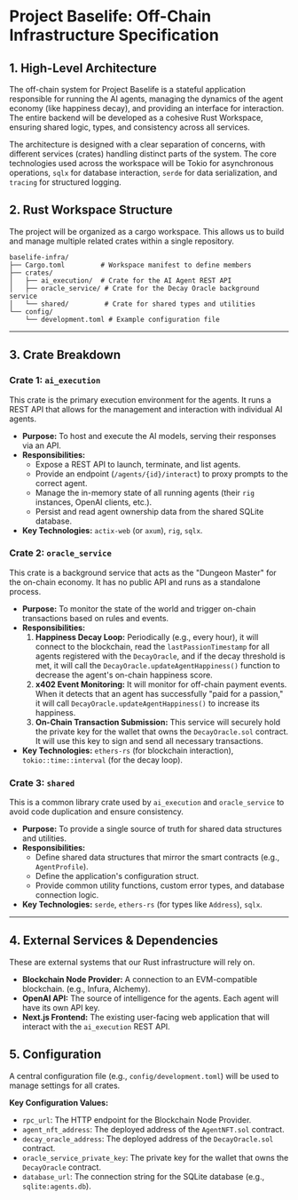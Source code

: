 # Project Baselife: Off-Chain Infrastructure Specification

## 1. High-Level Architecture

The off-chain system for Project Baselife is a stateful application responsible for running the AI agents, managing the dynamics of the agent economy (like happiness decay), and providing an interface for interaction. The entire backend will be developed as a cohesive Rust Workspace, ensuring shared logic, types, and consistency across all services.

The architecture is designed with a clear separation of concerns, with different services (crates) handling distinct parts of the system. The core technologies used across the workspace will be Tokio for asynchronous operations, `sqlx` for database interaction, `serde` for data serialization, and `tracing` for structured logging.

## 2. Rust Workspace Structure

The project will be organized as a cargo workspace. This allows us to build and manage multiple related crates within a single repository.

```
baselife-infra/
├── Cargo.toml         # Workspace manifest to define members
├── crates/
│   ├── ai_execution/  # Crate for the AI Agent REST API
│   ├── oracle_service/ # Crate for the Decay Oracle background service
│   └── shared/         # Crate for shared types and utilities
└── config/
    └── development.toml # Example configuration file
```

---

## 3. Crate Breakdown

### Crate 1: `ai_execution`

This crate is the primary execution environment for the agents. It runs a REST API that allows for the management and interaction with individual AI agents.

-   **Purpose:** To host and execute the AI models, serving their responses via an API.
-   **Responsibilities:**
    -   Expose a REST API to launch, terminate, and list agents.
    -   Provide an endpoint (`/agents/{id}/interact`) to proxy prompts to the correct agent.
    -   Manage the in-memory state of all running agents (their `rig` instances, OpenAI clients, etc.).
    -   Persist and read agent ownership data from the shared SQLite database.
-   **Key Technologies:** `actix-web` (or `axum`), `rig`, `sqlx`.

### Crate 2: `oracle_service`

This crate is a background service that acts as the "Dungeon Master" for the on-chain economy. It has no public API and runs as a standalone process.

-   **Purpose:** To monitor the state of the world and trigger on-chain transactions based on rules and events.
-   **Responsibilities:**
    1.  **Happiness Decay Loop:** Periodically (e.g., every hour), it will connect to the blockchain, read the `lastPassionTimestamp` for all agents registered with the `DecayOracle`, and if the decay threshold is met, it will call the `DecayOracle.updateAgentHappiness()` function to decrease the agent's on-chain happiness score.
    2.  **x402 Event Monitoring:** It will monitor for off-chain payment events. When it detects that an agent has successfully "paid for a passion," it will call `DecayOracle.updateAgentHappiness()` to increase its happiness.
    3.  **On-Chain Transaction Submission:** This service will securely hold the private key for the wallet that owns the `DecayOracle.sol` contract. It will use this key to sign and send all necessary transactions.
-   **Key Technologies:** `ethers-rs` (for blockchain interaction), `tokio::time::interval` (for the decay loop).

### Crate 3: `shared`

This is a common library crate used by `ai_execution` and `oracle_service` to avoid code duplication and ensure consistency.

-   **Purpose:** To provide a single source of truth for shared data structures and utilities.
-   **Responsibilities:**
    -   Define shared data structures that mirror the smart contracts (e.g., `AgentProfile`).
    -   Define the application's configuration struct.
    -   Provide common utility functions, custom error types, and database connection logic.
-   **Key Technologies:** `serde`, `ethers-rs` (for types like `Address`), `sqlx`.

---

## 4. External Services & Dependencies

These are external systems that our Rust infrastructure will rely on.

-   **Blockchain Node Provider:** A connection to an EVM-compatible blockchain. (e.g., Infura, Alchemy).
-   **OpenAI API:** The source of intelligence for the agents. Each agent will have its own API key.
-   **Next.js Frontend:** The existing user-facing web application that will interact with the `ai_execution` REST API.

## 5. Configuration

A central configuration file (e.g., `config/development.toml`) will be used to manage settings for all crates.

**Key Configuration Values:**
-   `rpc_url`: The HTTP endpoint for the Blockchain Node Provider.
-   `agent_nft_address`: The deployed address of the `AgentNFT.sol` contract.
-   `decay_oracle_address`: The deployed address of the `DecayOracle.sol` contract.
-   `oracle_service_private_key`: The private key for the wallet that owns the `DecayOracle` contract.
-   `database_url`: The connection string for the SQLite database (e.g., `sqlite:agents.db`).
